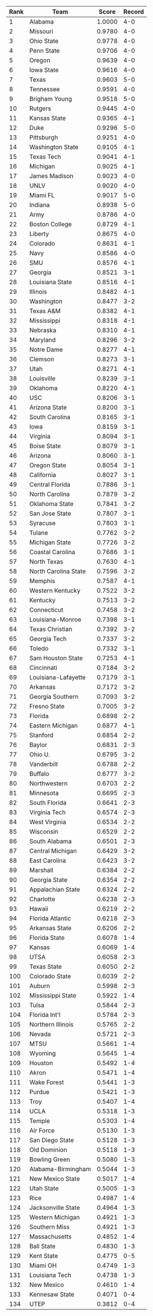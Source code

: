 Rank | Team | Score | Record
---|---|---|---
1 | Alabama | 1.0000 | 4-0
2 | Missouri | 0.9780 | 4-0
3 | Ohio State | 0.9778 | 4-0
4 | Penn State | 0.9706 | 4-0
5 | Oregon | 0.9639 | 4-0
6 | Iowa State | 0.9616 | 4-0
7 | Texas | 0.9603 | 5-0
8 | Tennessee | 0.9591 | 4-0
9 | Brigham Young | 0.9518 | 5-0
10 | Rutgers | 0.9445 | 4-0
11 | Kansas State | 0.9365 | 4-1
12 | Duke | 0.9296 | 5-0
13 | Pittsburgh | 0.9251 | 4-0
14 | Washington State | 0.9105 | 4-1
15 | Texas Tech | 0.9041 | 4-1
16 | Michigan | 0.9025 | 4-1
17 | James Madison | 0.9023 | 4-0
18 | UNLV | 0.9020 | 4-0
19 | Miami FL | 0.9017 | 5-0
20 | Indiana | 0.8938 | 5-0
21 | Army | 0.8786 | 4-0
22 | Boston College | 0.8729 | 4-1
23 | Liberty | 0.8675 | 4-0
24 | Colorado | 0.8631 | 4-1
25 | Navy | 0.8586 | 4-0
26 | SMU | 0.8576 | 4-1
27 | Georgia | 0.8521 | 3-1
28 | Louisiana State | 0.8516 | 4-1
29 | Illinois | 0.8482 | 4-1
30 | Washington | 0.8477 | 3-2
31 | Texas A&M | 0.8382 | 4-1
32 | Mississippi | 0.8318 | 4-1
33 | Nebraska | 0.8310 | 4-1
34 | Maryland | 0.8296 | 3-2
35 | Notre Dame | 0.8277 | 4-1
36 | Clemson | 0.8273 | 3-1
37 | Utah | 0.8271 | 4-1
38 | Louisville | 0.8239 | 3-1
39 | Oklahoma | 0.8220 | 4-1
40 | USC | 0.8206 | 3-1
41 | Arizona State | 0.8200 | 3-1
42 | South Carolina | 0.8165 | 3-1
43 | Iowa | 0.8159 | 3-1
44 | Virginia | 0.8094 | 3-1
45 | Boise State | 0.8079 | 3-1
46 | Arizona | 0.8060 | 3-1
47 | Oregon State | 0.8054 | 3-1
48 | California | 0.8027 | 3-1
49 | Central Florida | 0.7886 | 3-1
50 | North Carolina | 0.7879 | 3-2
51 | Oklahoma State | 0.7841 | 3-2
52 | San Jose State | 0.7807 | 3-1
53 | Syracuse | 0.7803 | 3-1
54 | Tulane | 0.7762 | 3-2
55 | Michigan State | 0.7726 | 3-2
56 | Coastal Carolina | 0.7686 | 3-1
57 | North Texas | 0.7630 | 4-1
58 | North Carolina State | 0.7596 | 3-2
59 | Memphis | 0.7587 | 4-1
60 | Western Kentucky | 0.7522 | 3-2
61 | Kentucky | 0.7513 | 3-2
62 | Connecticut | 0.7458 | 3-2
63 | Louisiana-Monroe | 0.7398 | 3-1
64 | Texas Christian | 0.7392 | 3-2
65 | Georgia Tech | 0.7337 | 3-2
66 | Toledo | 0.7332 | 3-1
67 | Sam Houston State | 0.7253 | 4-1
68 | Cincinnati | 0.7184 | 3-2
69 | Louisiana-Lafayette | 0.7179 | 3-1
70 | Arkansas | 0.7172 | 3-2
71 | Georgia Southern | 0.7093 | 3-2
72 | Fresno State | 0.7005 | 3-2
73 | Florida | 0.6898 | 2-2
74 | Eastern Michigan | 0.6877 | 4-1
75 | Stanford | 0.6854 | 2-2
76 | Baylor | 0.6831 | 2-3
77 | Ohio U. | 0.6795 | 3-2
78 | Vanderbilt | 0.6788 | 2-2
79 | Buffalo | 0.6777 | 3-2
80 | Northwestern | 0.6703 | 2-2
81 | Minnesota | 0.6695 | 2-3
82 | South Florida | 0.6641 | 2-3
83 | Virginia Tech | 0.6574 | 2-3
84 | West Virginia | 0.6534 | 2-2
85 | Wisconsin | 0.6529 | 2-2
86 | South Alabama | 0.6501 | 2-3
87 | Central Michigan | 0.6429 | 3-2
88 | East Carolina | 0.6423 | 3-2
89 | Marshall | 0.6384 | 2-2
90 | Georgia State | 0.6354 | 2-2
91 | Appalachian State | 0.6324 | 2-2
92 | Charlotte | 0.6238 | 2-3
93 | Hawaii | 0.6219 | 2-2
94 | Florida Atlantic | 0.6218 | 2-3
95 | Arkansas State | 0.6206 | 2-2
96 | Florida State | 0.6078 | 1-4
97 | Kansas | 0.6069 | 1-4
98 | UTSA | 0.6058 | 2-3
99 | Texas State | 0.6050 | 2-2
100 | Colorado State | 0.6039 | 2-2
101 | Auburn | 0.5998 | 2-3
102 | Mississippi State | 0.5922 | 1-4
103 | Tulsa | 0.5844 | 2-3
104 | Florida Int'l | 0.5784 | 2-3
105 | Northern Illinois | 0.5765 | 2-2
106 | Nevada | 0.5721 | 2-3
107 | MTSU | 0.5661 | 1-4
108 | Wyoming | 0.5645 | 1-4
109 | Houston | 0.5492 | 1-4
110 | Akron | 0.5471 | 1-4
111 | Wake Forest | 0.5441 | 1-3
112 | Purdue | 0.5421 | 1-3
113 | Troy | 0.5407 | 1-4
114 | UCLA | 0.5318 | 1-3
115 | Temple | 0.5303 | 1-4
116 | Air Force | 0.5130 | 1-3
117 | San Diego State | 0.5128 | 1-3
118 | Old Dominion | 0.5118 | 1-3
119 | Bowling Green | 0.5080 | 1-3
120 | Alabama-Birmingham | 0.5044 | 1-3
121 | New Mexico State | 0.5017 | 1-4
122 | Utah State | 0.5005 | 1-3
123 | Rice | 0.4987 | 1-4
124 | Jacksonville State | 0.4964 | 1-3
125 | Western Michigan | 0.4921 | 1-3
126 | Southern Miss | 0.4921 | 1-3
127 | Massachusetts | 0.4852 | 1-4
128 | Ball State | 0.4830 | 1-3
129 | Kent State | 0.4775 | 0-5
130 | Miami OH | 0.4749 | 1-3
131 | Louisiana Tech | 0.4738 | 1-3
132 | New Mexico | 0.4610 | 1-4
133 | Kennesaw State | 0.4071 | 0-4
134 | UTEP | 0.3812 | 0-4
